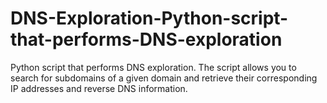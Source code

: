 # DNS-Exploration-Python-script-that-performs-DNS-exploration
Python script that performs DNS exploration. The script allows you to search for subdomains of a given domain and retrieve their corresponding IP addresses and reverse DNS information.
